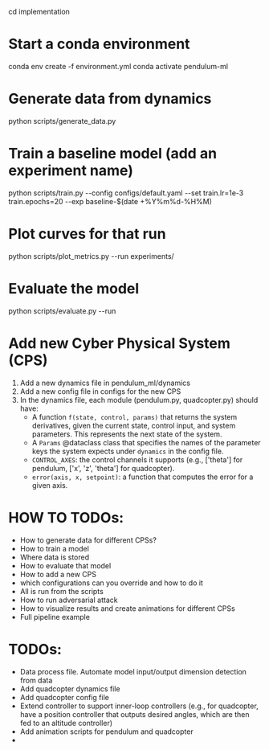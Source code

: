 cd implementation

<!-- python -m venv .venv && source .venv/bin/activate
pip install -r requirements.txt
python -m pip install -e .  -->

# Start a conda environment
conda env create -f environment.yml
conda activate pendulum-ml



# Generate data from dynamics
python scripts/generate_data.py 

# Train a baseline model (add an experiment name)
python scripts/train.py --config configs/default.yaml --set train.lr=1e-3 train.epochs=20 --exp baseline-$(date +%Y%m%d-%H%M)

# Plot curves for that run
python scripts/plot_metrics.py --run experiments/<your-run-id>

# Evaluate the model
python scripts/evaluate.py --run <your-run-id>

# Add new Cyber Physical System (CPS)
1. Add a new dynamics file in pendulum_ml/dynamics
2. Add a new config file in configs for the new CPS
3. In the dynamics file, each module (pendulum.py, quadcopter.py) should have:
   - A function `f(state, control, params)` that returns the system derivatives, given the current state, control input, and system parameters. This represents the next state of the system.
   - A `Params` @dataclass class that specifies the names of the parameter keys the system expects under `dynamics` in the config file.
   - `CONTROL_AXES`: the control channels it supports (e.g., ['theta'] for pendulum, ['x', 'z', 'theta'] for quadcopter).
   - `error(axis, x, setpoint)`: a function that computes the error for a given axis.




# HOW TO TODOs:
- How to generate data for different CPSs?
- How to train a model
- Where data is stored
- How to evaluate that model
- How to add a new CPS
- which configurations can you override and how to do it
- All is run from the scripts
- How to run adversarial attack
- How to visualize results and create animations for different CPSs
- Full pipeline example
# TODOs:
- Data process file. Automate model input/output dimension detection from data
- Add quadcopter dynamics file
- Add quadcopter config file
- Extend controller to support inner-loop controllers (e.g., for quadcopter, have a position controller that outputs desired angles, which are then fed to an altitude controller)
- Add animation scripts for pendulum and quadcopter
- 
